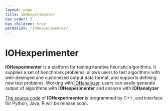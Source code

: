 ```yaml
---
layout: page
title: IOHexperimenter
nav_order: 3
has_children: true
permalink: /IOHexperimenter/
---
```


IOHexperimenter
============================================

**IOHexperimenter** is a platform for testing iterative heuristic algorithms. It supplies a set of benchmark problems, allows users to test algorithms with well-desinged and customized output data format, and supports defining new test problems. Working with [IOHanalyzer](http://iohprofiler.liacs.nl/), users can easily generate output of algorithms with **IOHexperimenter** and analyze with **IOHanalyzer**

[The source code](https://github.com/IOHprofiler/IOHexperimenter/tree/NewStructure/src) of **IOHexperimenter** is programmed by C++, and interface for Python, Java, R will be release soon.     
